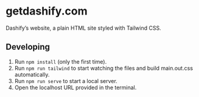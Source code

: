 # getdashify.com

Dashify’s website, a plain HTML site styled with Tailwind CSS.

## Developing

1. Run `npm install` (only the first time).
2. Run `npm run tailwind` to start watching the files and build main.out.css automatically.
3. Run `npm run serve` to start a local server.
4. Open the localhost URL provided in the terminal.
